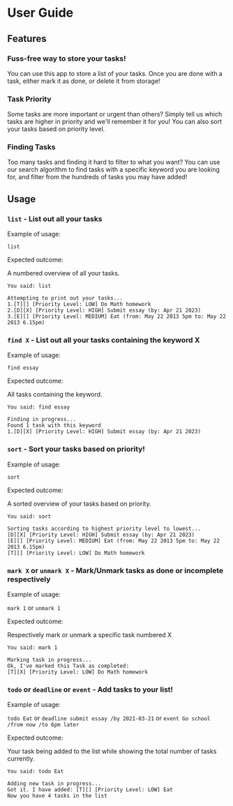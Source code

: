 # User Guide

## Features 

### Fuss-free way to store your tasks!

You can use this app to store a list of your tasks. 
Once you are done with a task, either mark it as done, 
or delete it from storage!

### Task Priority

Some tasks are more important or urgent than others?
Simply tell us which tasks are higher in priority and we'll
remember it for you! You can also sort your tasks based on
priority level.

### Finding Tasks

Too many tasks and finding it hard to filter to what you 
want? You can use our search algorithm to find tasks
with a specific keyword you are looking for, and filter from
the hundreds of tasks you may have added!

## Usage

### `list` - List out all your tasks

Example of usage: 

`list`

Expected outcome:

A numbered overview of all your tasks.

```
You said: list

Attempting to print out your tasks...
1.[T][] [Priority Level: LOW] Do Math homework
2.[D][X] [Priority Level: HIGH] Submit essay (by: Apr 21 2023)
3.[E][] [Priority Level: MEDIUM] Eat (from: May 22 2013 5pm to: May 22 2013 6.15pm)
```
### `find X` - List out all your tasks containing the keyword X

Example of usage:

`find essay`

Expected outcome:

All tasks containing the keyword.   

```
You said: find essay    

Finding in progress...
Found 1 task with this keyword
1.[D][X] [Priority Level: HIGH] Submit essay (by: Apr 21 2023)
```

### `sort` - Sort your tasks based on priority!

Example of usage:

`sort`

Expected outcome:

A sorted overview of your tasks based on priority.

```
You said: sort

Sorting tasks according to highest priority level to lowest...
[D][X] [Priority Level: HIGH] Submit essay (by: Apr 21 2023)
[E][] [Priority Level: MEDIUM] Eat (from: May 22 2013 5pm to: May 22 2013 6.15pm)
[T][] [Priority Level: LOW] Do Math homework
```
### `mark X` or `unmark X` - Mark/Unmark tasks as done or incomplete respectively

Example of usage:

`mark 1` or `unmark 1`

Expected outcome:

Respectively mark or unmark a specific task numbered X

```
You said: mark 1

Marking task in progress...
Ok, I've marked this Task as completed:
[T][X] [Priority Level: LOW] Do Math homework
```

### `todo` or `deadline` or `event` - Add tasks to your list!

Example of usage:

`todo Eat` or `deadline submit essay /by 2021-03-21` 
or `event Go school /from now /to 6pm later`

Expected outcome:

Your task being added to the list while showing the total number of tasks currently.

```
You said: todo Eat

Adding new task in progress...
Got it. I have added: [T][] [Priority Level: LOW] Eat
Now you have 4 tasks in the list
```